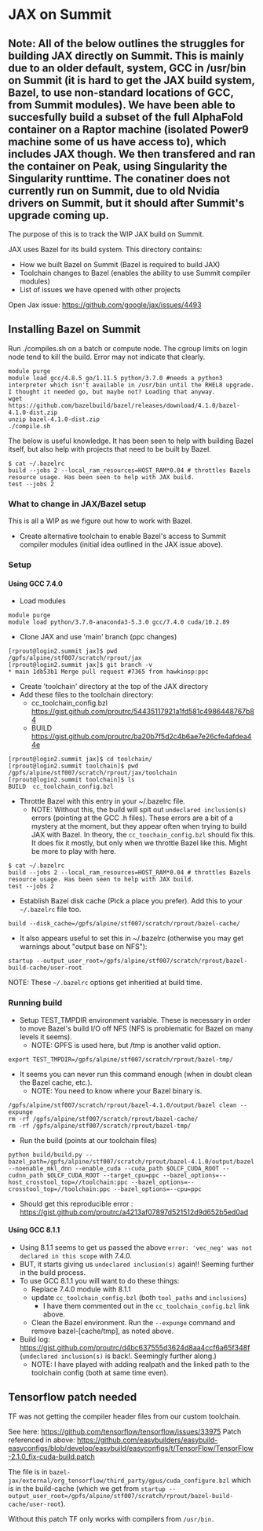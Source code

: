 # JAX on Summit

## Note: All of the below outlines the struggles for building JAX directly on Summit. This is mainly due to an older default, system, GCC in /usr/bin on Summit (it is hard to get the JAX build system, Bazel, to use non-standard locations of GCC, from Summit modules). We have been able to succesfully build a subset of the full AlphaFold container on a Raptor machine (isolated Power9 machine some of us have access to), which includes JAX though. We then transfered and ran the container on Peak, using Singularity the Singularity runttime. The conatiner does not currently run on Summit, due to old Nvidia drivers on Summit, but it should after Summit's upgrade coming up. 

The purpose of this is to track the WIP JAX build on Summit.

JAX uses Bazel for its build system. This directory contains:

* How we built Bazel on Summit (Bazel is required to build JAX)
* Toolchain changes to Bazel (enables the ability to  use Summit compiler modules)
* List of issues we have opened with other projects

Open Jax issue: https://github.com/google/jax/issues/4493

## Installing Bazel on Summit

Run ./compiles.sh on a batch or compute node. The cgroup limits on login node tend to kill the build. Error may not indicate that clearly. 
```
module purge
module load gcc/4.8.5 go/1.11.5 python/3.7.0 #needs a python3 interpreter which isn't available in /usr/bin until the RHEL8 upgrade. I thought it needed go, but maybe not? Loading that anyway.
wget https://github.com/bazelbuild/bazel/releases/download/4.1.0/bazel-4.1.0-dist.zip
unzip bazel-4.1.0-dist.zip
./compile.sh
```
The below is useful knowledge. It has been seen to help with building Bazel itself, but also help with projects that need to be built by Bazel.

```
$ cat ~/.bazelrc 
build --jobs 2 --local_ram_resources=HOST_RAM*0.04 # throttles Bazels resource usage. Has been seen to help with JAX build.
test --jobs 2
```
### What to change in JAX/Bazel setup

This is all a WIP as we figure out how to work with Bazel.

* Create alternative toolchain to enable Bazel's access to Summit compiler modules (initial idea outlined in the JAX issue above).

### Setup

#### Using GCC 7.4.0

* Load modules
```
module purge
module load python/3.7.0-anaconda3-5.3.0 gcc/7.4.0 cuda/10.2.89
```
* Clone JAX and use 'main' branch (ppc changes)
```
[rprout@login2.summit jax]$ pwd
/gpfs/alpine/stf007/scratch/rprout/jax
[rprout@login2.summit jax]$ git branch -v
* main 1db53b1 Merge pull request #7365 from hawkinsp:ppc
```
* Create 'toolchain' directory at the top of the JAX directory
* Add these files to the toolchain directory:
  * cc_toolchain_config.bzl https://gist.github.com/proutrc/54435117921a1fd581c4986448767b84
  * BUILD https://gist.github.com/proutrc/ba20b7f5d2c4b6ae7e26cfe4afdea44e
```
[rprout@login2.summit jax]$ cd toolchain/
[rprout@login2.summit toolchain]$ pwd
/gpfs/alpine/stf007/scratch/rprout/jax/toolchain
[rprout@login2.summit toolchain]$ ls
BUILD  cc_toolchain_config.bzl
```
* Throttle Bazel with this entry in your ~/.bazelrc file. 
  * NOTE: Without this, the build will spit out `undeclared inclusion(s)` errors (pointing at the GCC .h files). These errors are a bit of a mystery at the moment,           but they appear often when trying to build JAX with Bazel. In theory, the `cc_toochain_config.bzl` should fix this. It does fix it mostly, but only when             we throttle Bazel like this. Might be more to play with here.
```
$ cat ~/.bazelrc 
build --jobs 2 --local_ram_resources=HOST_RAM*0.04 # throttles Bazels resource usage. Has been seen to help with JAX build.
test --jobs 2
```
* Establish Bazel disk cache (Pick a place you prefer). Add this to your `~/.bazelrc` file too.
```
build --disk_cache=/gpfs/alpine/stf007/scratch/rprout/bazel-cache/
```
* It also appears useful to set this in ~/.bazelrc (otherwise you may get warnings about "output base on NFS"):
```
startup --output_user_root=/gpfs/alpine/stf007/scratch/rprout/bazel-build-cache/user-root
```

NOTE: These `~/.bazelrc` options get inheritied at build time.
### Running build

* Setup TEST_TMPDIR environment variable. These is necessary in order to move Bazel's build I/O off NFS (NFS is problematic for Bazel on many levels it seems).
  * NOTE: GPFS is used here, but /tmp is another valid option.
```
export TEST_TMPDIR=/gpfs/alpine/stf007/scratch/rprout/bazel-tmp/
```
* It seems you can never run this command enough (when in doubt clean the Bazel cache, etc.). 
  * NOTE: You need to know where your Bazel binary is. 
```
/gpfs/alpine/stf007/scratch/rprout/bazel-4.1.0/output/bazel clean --expunge
rm -rf /gpfs/alpine/stf007/scratch/rprout/bazel-cache/
rm -rf /gpfs/alpine/stf007/scratch/rprout/bazel-tmp/
```
* Run the build (points at our toolchain files)
```
python build/build.py --bazel_path=/gpfs/alpine/stf007/scratch/rprout/bazel-4.1.0/output/bazel --noenable_mkl_dnn --enable_cuda --cuda_path $OLCF_CUDA_ROOT --cudnn_path $OLCF_CUDA_ROOT --target_cpu=ppc --bazel_options=--host_crosstool_top=//toolchain:ppc --bazel_options=--crosstool_top=//toolchain:ppc --bazel_options=--cpu=ppc
```
* Should get this reproducible error : https://gist.github.com/proutrc/a4213af07897d521512d9d652b5ed0ad 

#### Using GCC 8.1.1

* Using 8.1.1 seems to get us passed the above `error: 'vec_neg' was not declared in this scope` with 7.4.0.
* BUT, it starts giving us `undeclared inclusion(s)` again!! Seeming further in the build process.
* To use GCC 8.1.1 you will want to do these things:
  * Replace 7.4.0 module with 8.1.1
  * update `cc_toolchain_config.bzl` (both `tool_paths` and `inclusions`)
    * I have them commented out in the `cc_toolchain_config.bzl` link above.   
  * Clean the Bazel environment. Run the `--expunge` command and remove bazel-[cache/tmp], as noted above. 
* Build log: https://gist.github.com/proutrc/d4bc637555d3624d8aa4ccf6a65f348f (`undeclared inclusion(s)` is back!. Seemingly further along.)
   * NOTE: I have played with adding realpath and the linked path to the toolchain config (both at same time even). 

## Tensorflow patch needed

TF was not getting the compiler header files from our custom toolchain. 

See here: https://github.com/tensorflow/tensorflow/issues/33975 
Patch referenced in above: https://github.com/easybuilders/easybuild-easyconfigs/blob/develop/easybuild/easyconfigs/t/TensorFlow/TensorFlow-2.1.0_fix-cuda-build.patch 

The file is in `bazel-jax/external/org_tensorflow/third_party/gpus/cuda_configure.bzl` which is in the build-cache (which we get from `startup --output_user_root=/gpfs/alpine/stf007/scratch/rprout/bazel-build-cache/user-root`). 

Without this patch TF only works with compilers from `/usr/bin.`
